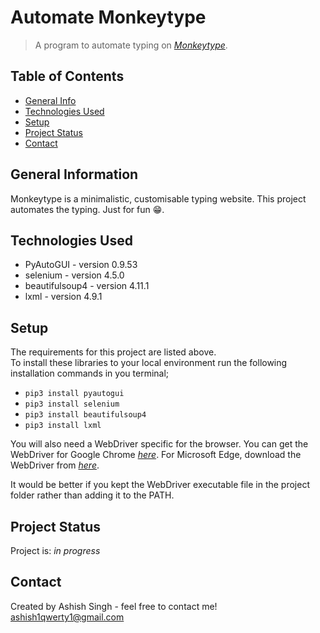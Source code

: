 # Automate Monkeytype

> A program to automate typing on [_Monkeytype_](https://monkeytype.com/).

## Table of Contents
* [General Info](#general-information)
* [Technologies Used](#technologies-used)
* [Setup](#setup)
* [Project Status](#project-status)
* [Contact](#contact)
<!-- * [License](#license) -->


## General Information

Monkeytype is a minimalistic, customisable typing website. This project automates the typing. Just for fun 😁.

## Technologies Used

* PyAutoGUI - version 0.9.53
* selenium - version 4.5.0
* beautifulsoup4 - version 4.11.1
* lxml - version 4.9.1

## Setup

The requirements for this project are listed above.  
To install these libraries to your local environment run the following installation commands in you terminal;

* `pip3 install pyautogui`
* `pip3 install selenium`
* `pip3 install beautifulsoup4`
* `pip3 install lxml`

You will also need a WebDriver specific for the browser. You can get the WebDriver for Google Chrome [_here_](https://chromedriver.chromium.org/downloads). For Microsoft Edge, download the WebDriver from [_here_](https://developer.microsoft.com/en-us/microsoft-edge/tools/webdriver/).

It would be better if you kept the WebDriver executable file in the project folder rather than adding it to the PATH.
## Project Status
Project is: _in progress_

## Contact
Created by Ashish Singh - feel free to contact me!  
ashish1qwerty1@gmail.com

